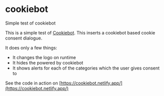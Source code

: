 # cookiebot
Simple test of cookiebot

This is a simple test of [Cookiebot](https://www.cookiebot.com/da/). This inserts a cookiebot based cookie consent dialogue.

It does only a few things:

* It changes the logo on runtime
* It hides the powered by cookiebot
* It shows alerts for each of the categories which the user gives consent to

See the code in action on [https://cookiebot.netlify.app/](https://cookiebot.netlify.app/)
